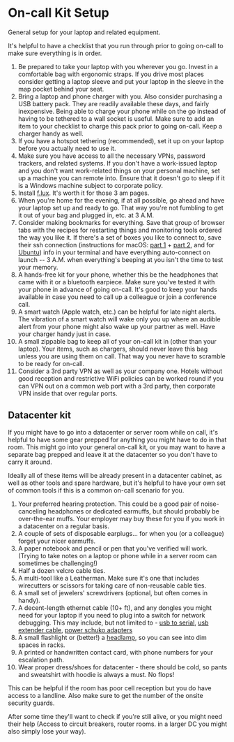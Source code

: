 # On-call Kit Setup

General setup for your laptop and related equipment.

It's helpful to have a checklist that you run through prior to going on-call to make sure everything is in order.

1. Be prepared to take your laptop with you wherever you go. Invest in a comfortable bag with ergonomic straps. If you drive most places consider getting a laptop sleeve and put your laptop in the sleeve in the map pocket behind your seat.
2. Bring a laptop and phone charger with you. Also consider purchasing a USB battery pack. They are readily available these days, and fairly inexpensive. Being able to charge your phone while on the go instead of having to be tethered to a wall socket is useful. Make sure to add an item to your checklist to charge this pack prior to going on-call. Keep a charger handy as well.
3. If you have a hotspot tethering (recommended), set it up on your laptop before you actually need to use it.
4. Make sure you have access to all the necessary VPNs, password trackers, and related systems. If you don't have a work-issued laptop and you don't want work-related things on your personal machine, set up a machine you can remote into. Ensure that it doesn't go to sleep if it is a Windows machine subject to corporate policy.
5. Install [f.lux](https://justgetflux.com/). It's worth it for those 3 am pages.
6. When you're home for the evening, if at all possible, go ahead and have your laptop set up and ready to go. That way you're not fumbling to get it out of your bag and plugged in, etc. at 3 A.M.
7. Consider making bookmarks for everything. Save that group of browser tabs with the recipes for restarting things and monitoring tools ordered the way you like it. If there's a set of boxes you like to connect to, save their ssh connection (instructions for macOS: [part 1](http://osxdaily.com/2012/06/03/create-ssh-bookmarks-in-terminal-for-mac-os-x/) + [part 2](http://osxdaily.com/2013/12/09/use-manage-terminal-window-groups-mac/), and for [Ubuntu](http://superuser.com/questions/198015/open-gnome-terminal-programmatically-and-execute-commands-after-bashrc-was-execu)) info in your terminal and have everything auto-connect on launch -- 3 A.M. when everything's beeping at you isn't the time to test your memory.
8. A hands-free kit for your phone, whether this be the headphones that came with it or a bluetooth earpiece. Make sure you've tested it with your phone in advance of going on-call. It's good to keep your hands available in case you need to call up a colleague or join a conference call.
9. A smart watch (Apple watch, etc.) can be helpful for late night alerts. The vibration of a smart watch will wake only you up where an audible alert from your phone might also wake up your partner as well. Have your charger handy just in case.
10. A small zippable bag to keep all of your on-call kit in (other than your laptop). Your items, such as chargers, should never leave this bag unless you are using them on call. That way you never have to scramble to be ready for on-call.
11. Consider a 3rd party VPN as well as your company one. Hotels without good reception and restrictive WiFi policies can be worked round if you can VPN out on a common web port with a 3rd party, then corporate VPN inside that over regular ports.

## Datacenter kit

If you might have to go into a datacenter or server room while on call, it's helpful to have some gear prepped for anything you might have to do in that room. This might go into your general on-call kit, or you may want to have a separate bag prepped and leave it at the datacenter so you don't have to carry it around.

Ideally all of these items will be already present in a datacenter cabinet, as well as other tools and spare hardware, but it's helpful to have your own set of common tools if this is a common on-call scenario for you.

1. Your preferred hearing protection. This could be a good pair of noise-canceling headphones or dedicated earmuffs, but should probably be over-the-ear muffs. Your employer may buy these for you if you work in a datacenter on a regular basis.
2. A couple of sets of disposable earplugs... for when you (or a colleague) forget your nicer earmuffs.
3. A paper notebook and pencil or pen that you've verified will work. (Trying to take notes on a laptop or phone while in a server room can sometimes be challenging!)
4. Half a dozen velcro cable ties.
5. A multi-tool like a Leatherman. Make sure it's one that includes wirecutters or scissors for taking care of non-reusable cable ties.
6. A small set of jewelers' screwdrivers (optional, but often comes in handy).
7. A decent-length ethernet cable (10+ ft), and any dongles you might need for your laptop if you need to plug into a switch for
network debugging. This may include, but not limited to - [usb to serial](https://www.amazon.com/Aten-Technologies-UC232A-Serial-Adapter/dp/B00006HNF6), [usb extender cable](https://www.amazon.com/AmazonBasics-Extension-Cable-Male-Female/dp/B00NH11R3I/), [power schuko adapters](https://www.amazon.com/Eonvic-IEC-C14-Europe-adapter/dp/B015T1LM92)
8. A small flashlight or (better!) a [headlamp](https://www.amazon.com/s/ref=nb_sb_noss_2?url=search-alias%3Dtools&field-keywords=headlamp), so you can see into dim spaces in racks.
9. A printed or handwritten contact card, with phone numbers for your escalation path.
10. Wear proper dress/shoes for datacenter - there should be cold, so pants and sweatshirt with hoodie is always a must. No flops!

This can be helpful if the room has poor cell reception but you do have access to a landline. Also make sure to get the number of the onsite security guards.

After some time they'll want to check if you're still alive, or you might need their help (Access to circuit breakers, router rooms. in a larger DC you might also simply lose your way).
